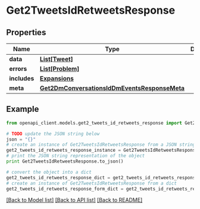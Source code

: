 # Get2TweetsIdRetweetsResponse


## Properties
Name | Type | Description | Notes
------------ | ------------- | ------------- | -------------
**data** | [**List[Tweet]**](Tweet.md) |  | [optional] 
**errors** | [**List[Problem]**](Problem.md) |  | [optional] 
**includes** | [**Expansions**](Expansions.md) |  | [optional] 
**meta** | [**Get2DmConversationsIdDmEventsResponseMeta**](Get2DmConversationsIdDmEventsResponseMeta.md) |  | [optional] 

## Example

```python
from openapi_client.models.get2_tweets_id_retweets_response import Get2TweetsIdRetweetsResponse

# TODO update the JSON string below
json = "{}"
# create an instance of Get2TweetsIdRetweetsResponse from a JSON string
get2_tweets_id_retweets_response_instance = Get2TweetsIdRetweetsResponse.from_json(json)
# print the JSON string representation of the object
print Get2TweetsIdRetweetsResponse.to_json()

# convert the object into a dict
get2_tweets_id_retweets_response_dict = get2_tweets_id_retweets_response_instance.to_dict()
# create an instance of Get2TweetsIdRetweetsResponse from a dict
get2_tweets_id_retweets_response_form_dict = get2_tweets_id_retweets_response.from_dict(get2_tweets_id_retweets_response_dict)
```
[[Back to Model list]](../README.md#documentation-for-models) [[Back to API list]](../README.md#documentation-for-api-endpoints) [[Back to README]](../README.md)


